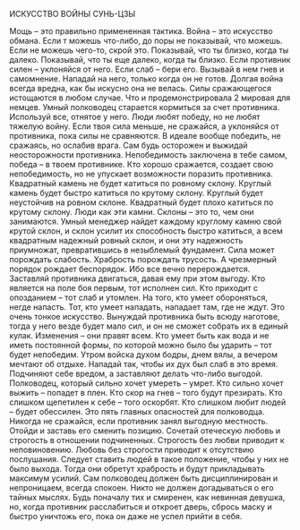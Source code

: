 ИСКУССТВО ВОЙНЫ СУНЬ-ЦЗЫ

Мощь – это правильно примененная тактика.
Война – это искусство обмана. Если т можешь что-либо, до поры не показывай, что можешь. Если не можешь чего-то, скрой это. Показывай, что ты близко, когда ты далеко. Показывай, что ты еще далеко, когда ты близко. Если противник силен – уклоняйся от него. Если слаб – бери его. Вызывай в нем гнев и самомнение. Нападай на него, только когда он не готов.
Долгая война всегда вредна, как бы искусно она не велась. Силы сражающегося истощаются в любом случае. Что и продемонстрировала 2 мировая для немцев.
Умный полководец старается кормиться за счет противника. Используй все, отнятое у него.
Люди любят победу, но не любят тяжелую войну.
Если твоя сила меньше, не сражайся, а уклоняйся от противника, пока силы не сравняются. В идеале вообще победить, не сражаясь, но ослабив врага.
Сам будь осторожен и выжидай неосторожности противника.
Непобедимость заключена в тебе самом, победа – в твоем противнике. Кто хорошо сражается, создает свою непобедимость, но не упускает возможности поразить противника.
Квадратный камень не будет катиться по ровному склону. Круглый камень будет быстро катиться по крутому склону. Круглый будет неустойчив на ровном склоне. Квадратный будет плохо катиться по крутому склону. Люди как эти камни. Склоны – это то, чем они занимаются. Умный менеджер найдет каждому круглому камню свой крутой склон, и склон усилит их способность быстро катиться, а всем квадратным надежный ровный склон, и они эту надежность приумножат, превратившись в незыблемый фундамент.
Сила может порождать слабость. Храбрость порождать трусость. А чрезмерный порядок рождает беспорядок. Ибо все вечно перерождается.
Заставляй противника двигаться, давая ему при этом выгоду.
Кто является на поле боя первым, тот исполнен сил. Кто приходит с опозданием – тот слаб и утомлен.
На того, кто умеет обороняться, негде напасть. Тот, кто умеет нападать, нападает там, где не ждут. Это очень тонкое искусство.
Вынуждай противника быть всюду наготове, тогда у него везде будет мало сил, и он не сможет собрать их в единый кулак.
Изменения – они правят всем. Кто умеет быть как вода и не иметь постоянной формы, по которой можно было бы ударить – тот будет непобедим.
Утром войска духом бодры, днем вялы, а вечером мечтают об отдыхе. Нападай так, чтобы их дух был слаб в это время.
Подчиняют себе вредом, а заставляют делать что-либо выгодой.
Полководец, который сильно хочет умереть – умрет. Кто сильно хочет выжить – попадет в плен. Кто скор на гнев – того будут презирать. Кто слишком щепетилен к себе – того оскорбят. Кто слишком любит людей – будет обессилен. Это пять главных опасностей для полководца.
Никогда не сражайся, если противник занял выгодную местность. Отойди и заставь его сменить позицию.
Сочетай отеческую любовь и строгость в отношении подчиненных. Строгость без любви приводит к неповиновению. Любовь без строгости приводит к отсутствию послушания.
Следует ставить людей в такое положение, чтобы у них не было выхода. Тогда они обретут храбрость и будут прикладывать максимум усилий.
Сам полководец должен быть дисциплинирован и непроницаем, всегда спокоен. Никто не должен догадываться о его тайных мыслях.
Будь поначалу тих и смиренен, как невинная девушка, но, когда противник расслабиться и откроет дверь, сбрось маску и быстро уничтожь его, пока он даже не успел прийти в себя.

